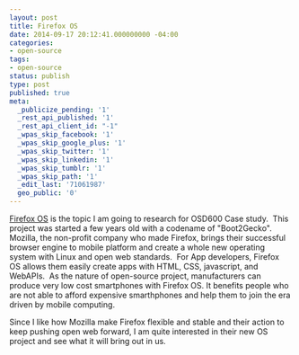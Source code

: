 ```yaml
---
layout: post
title: Firefox OS
date: 2014-09-17 20:12:41.000000000 -04:00
categories:
- open-source
tags:
- open-source
status: publish
type: post
published: true
meta:
  _publicize_pending: '1'
  _rest_api_published: '1'
  _rest_api_client_id: "-1"
  _wpas_skip_facebook: '1'
  _wpas_skip_google_plus: '1'
  _wpas_skip_twitter: '1'
  _wpas_skip_linkedin: '1'
  _wpas_skip_tumblr: '1'
  _wpas_skip_path: '1'
  _edit_last: '71061987'
  geo_public: '0'
---
```


<a title="Firefox OS" href="https://www.mozilla.org/en-US/firefox/os/" target="_blank">Firefox OS</a> is the topic I am going to research for OSD600 Case study.  This project was started a few years old with a codename of "Boot2Gecko".  Mozilla, the non-profit company who made Firefox, brings their successful browser engine to mobile platform and create a whole new operating system with Linux and open web standards.  For App developers, Firefox OS allows them easily create apps with HTML, CSS, javascript, and WebAPIs.  As the nature of open-source project, manufacturers can produce very low cost smartphones with Firefox OS. It benefits people who are not able to afford expensive smarthphones and help them to join the era driven by mobile computing.

Since I like how Mozilla make Firefox flexible and stable and their action to keep pushing open web forward, I am quite interested in their new OS project and see what it will bring out in us.
